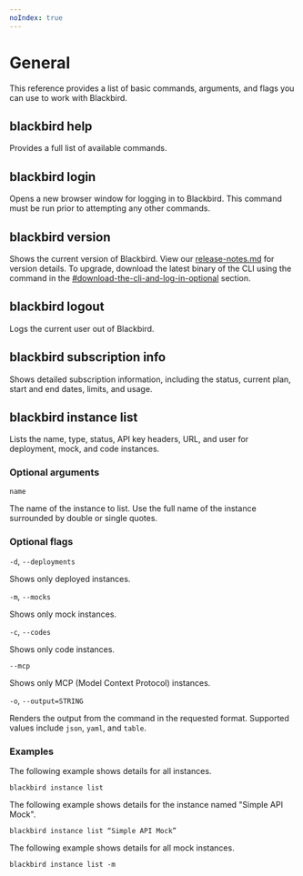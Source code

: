 ```yaml
---
noIndex: true
---
```


# General

This reference provides a list of basic commands, arguments, and flags you can use to work with Blackbird.

## blackbird help

Provides a full list of available commands.

## blackbird login

Opens a new browser window for logging in to Blackbird. This command must be run prior to attempting any other commands.

## blackbird version

Shows the current version of Blackbird. View our [release-notes.md](../../release-notes.md "mention") for version details. To upgrade, download the latest binary of the CLI using the command in the [#download-the-cli-and-log-in-optional](../../quick-start/#download-the-cli-and-log-in-optional "mention") section.

## blackbird logout

Logs the current user out of Blackbird.

## blackbird subscription info

Shows detailed subscription information, including the status, current plan, start and end dates, limits, and usage.

## blackbird instance list

Lists the name, type, status, API key headers, URL, and user for deployment, mock, and code instances.

### Optional arguments

`name`

The name of the instance to list. Use the full name of the instance surrounded by double or single quotes.

### Optional flags

`-d`, `--deployments`

Shows only deployed instances.

`-m`, `--mocks`

Shows only mock instances.

`-c`, `--codes`

Shows only code instances.

`--mcp`

Shows only MCP (Model Context Protocol) instances.

`-o`, `--output=STRING`

Renders the output from the command in the requested format. Supported values include `json`, `yaml`, and `table`.

### Examples

The following example shows details for all instances.

```shell
blackbird instance list
```

The following example shows details for the instance named "Simple API Mock".

```shell
blackbird instance list “Simple API Mock”
```

The following example shows details for all mock instances.

```shell
blackbird instance list -m
```
